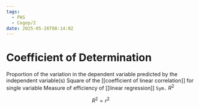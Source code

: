 ```yaml
---
tags:
  - PAS
  - Cegep/2
date: 2025-05-26T08:14:02
---
```


# Coefficient of Determination

Proportion of the variation in the dependent variable predicted by the independent variable(s)
Square of the [[coefficient of linear correlation]] for single variable
Measure of efficiency of [[linear regression]]
`Sym.` $R^2$

$$
R^2 = r^2
$$